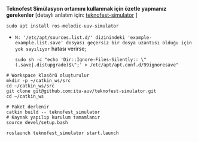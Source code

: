 **Teknofest Simülasyon ortamını kullanmak için özetle yapmanız gerekenler** [detaylı anlatım için: [teknofest-simulator](https://github.com/itu-auv/teknofest-simulator/blob/main/README.md) ]

```
sudo apt install ros-melodic-uuv-simulator
```
<!-- look here @senceryazici -->
<!-- Bu hatayı ben almıştım ama biraz nadir bir hata (sanırım başka bir şeyin kurulumunu yarım bıraktığım içinmiş) istiyosan kaldıralım -->
- ​	`N: '/etc/apt/sources.list.d/' dizinindeki 'example-example.list.save' dosyası geçersiz bir dosya uzantısı olduğu için yok sayılıyor`  hatası verirse;

  `sudo sh -c "echo 'Dir::Ignore-Files-Silently:: \"(.save|.distupgrade)$\";' > /etc/apt/apt.conf.d/99ignoresave"`


```
# Workspace klasörü oluşturulur
mkdir -p ~/catkin_ws/src
cd ~/catkin_ws/src
git clone git@github.com:itu-auv/teknofest-simulator.git
cd ~/catkin_ws

# Paket derlenir
catkin build -- teknofest_simulator
# Kaynak yapılıp kurulum tamamlanır
source devel/setup.bash
```

```
roslaunch teknofest_simulator start.launch
```

